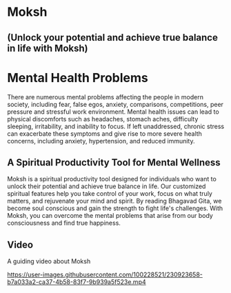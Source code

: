 # Moksh 

## (Unlock your potential and achieve true balance in life with Moksh)

# Mental Health Problems

There are numerous mental problems affecting the people in modern society, including fear, false egos, anxiety, comparisons, competitions, peer pressure and stressful work environment. Mental health issues can lead to physical discomforts such as headaches, stomach aches, difficulty sleeping, irritability, and inability to focus. If left unaddressed, chronic stress can exacerbate these symptoms and give rise to more severe health concerns, including anxiety, hypertension, and reduced immunity.


## A Spiritual Productivity Tool for Mental Wellness


Moksh is a spiritual productivity tool designed for individuals who want to unlock their potential and achieve true balance in life. Our customized spiritual features help you take control of your work, focus on what truly matters, and rejuvenate your mind and spirit. By reading Bhagavad Gita, we become soul conscious and gain the strength to fight life's challenges. With Moksh, you can overcome the mental problems that arise from our body consciousness and find true happiness.

## Video

A guiding video about Moksh 

https://user-images.githubusercontent.com/100228521/230923658-b7a033a2-ca37-4b58-83f7-9b939a5f523e.mp4

